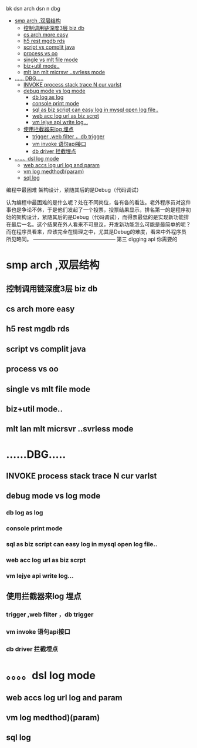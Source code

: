 bk dsn arch dsn  n dbg

<!-- TOC -->

- [smp arch   ,双层结构](#smp-arch---双层结构)
    - [控制调用链深度3层 biz db](#控制调用链深度3层-biz-db)
    - [cs arch more easy](#cs-arch-more-easy)
    - [h5 rest mgdb rds](#h5-rest-mgdb-rds)
    - [script vs complit java](#script-vs-complit-java)
    - [process vs oo](#process-vs-oo)
    - [single vs mlt file mode](#single-vs-mlt-file-mode)
    - [biz+util mode..](#bizutil-mode)
    - [mlt lan mlt micrsvr  ..svrless mode](#mlt-lan-mlt-micrsvr--svrless-mode)
- [...... DBG.....](#-dbg)
    - [INVOKE process stack trace N cur varlst](#invoke-process-stack-trace-n-cur-varlst)
    - [debug mode  vs  log mode](#debug-mode--vs--log-mode)
        - [db log as log](#db-log-as-log)
        - [console print mode](#console-print-mode)
        - [sql as biz script can easy log in mysql open log file..](#sql-as-biz-script-can-easy-log-in-mysql-open-log-file)
        - [web acc log url as biz scrpt](#web-acc-log-url-as-biz-scrpt)
        - [vm lejye api write log...](#vm-lejye-api-write-log)
    - [使用拦截器来log  埋点](#使用拦截器来log--埋点)
        - [trigger  ,web filter ，db trigger](#trigger--web-filter-db-trigger)
        - [vm invoke 语句api接口](#vm-invoke-语句api接口)
        - [db driver 拦截埋点](#db-driver-拦截埋点)
- [。。。。dsl log mode](#dsl-log-mode)
    - [web accs log   url log and param](#web-accs-log---url-log-and-param)
    - [vm log medthod)(param)](#vm-log-medthodparam)
    - [sql log](#sql-log)

<!-- /TOC -->

编程中最困难   架构设计，紧随其后的是Debug（代码调试）


认为编程中最困难的是什么呢？处在不同岗位，各有各的看法。老外程序员对这件事也是争论不休，于是他们发起了一个投票，投票结果显示，排名第一的是程序初始的架构设计，紧随其后的是Debug（代码调试），而得票最低的是实现新功能排在最后一名。这个结果在外人看来不可思议，开发新功能怎么可能是最简单的呢？而在程序员看来，应该完全在情理之中，尤其是Debug的难度，看来中外程序员所见略同。
————————————————
第三  digging api 你需要的


# smp arch   ,双层结构

## 控制调用链深度3层 biz db

## cs arch more easy

## h5 rest mgdb rds

## script vs complit java
## process vs oo

## single vs mlt file mode

##  biz+util mode..
## mlt lan mlt micrsvr  ..svrless mode

# ......DBG.....    

##  INVOKE process stack trace N cur varlst

##  debug mode  vs  log mode
### db log as log
### console print mode
### sql as biz script can easy log in mysql open log file..
### web acc log url as biz scrpt
### vm lejye api write log...


## 使用拦截器来log  埋点
### trigger  ,web filter ，db trigger
### vm invoke 语句api接口
### db driver 拦截埋点


# 。。。。dsl log mode

## web accs log   url log and param
##    vm log medthod)(param)
##   sql log   